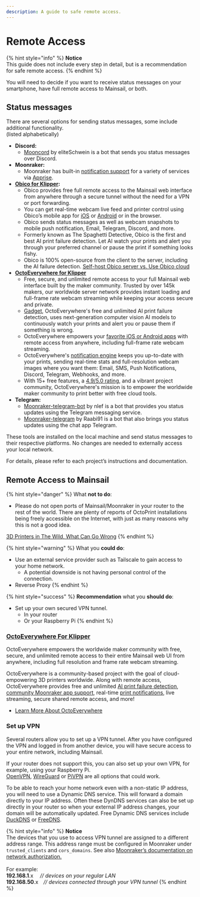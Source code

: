 ```yaml
---
description: A guide to safe remote access.
---
```


# Remote Access

{% hint style="info" %}
**Notice**\
This guide does not include every step in detail, but is a recommendation for safe remote access.
{% endhint %}

You will need to decide if you want to receive status messages on your smartphone, have full remote access to Mainsail, or both.

## &#x20;Status messages <a href="#status-messages" id="status-messages"></a>

There are several options for sending status messages, some include additional functionality.\
(listed alphabetically)

* **Discord:**
  * [Mooncord](https://github.com/eliteSchwein/mooncord) by eliteSchwein is a bot that sends you status messages over Discord.
* **Moonraker:**
  * Moonraker has built-in [notification support](https://moonraker.readthedocs.io/en/latest/configuration/#notifier) for a variety of services via [Apprise](https://github.com/caronc/apprise).
* [**Obico for Klipper**](https://obico.io/docs/user-guides/klipper-setup/)**:**
  * Obico provides free full remote access to the Mainsail web interface from anywhere through a secure tunnel without the need for a VPN or port forwarding.
  * You can get real-time webcam live feed and printer control using Obico’s mobile app for [iOS](https://apps.apple.com/ae/app/obico-for-octoprint-klipper/id1540646623) or [Android](https://play.google.com/store/apps/details?id=com.thespaghettidetective.android\&hl=en\_US\&gl=US) or in the browser.
  * Obico sends status messages as well as webcam snapshots to mobile push notification, Email, Telegram, Discord, and more.
  * Formerly known as The Spaghetti Detective, Obico is the first and best AI print failure detection. Let AI watch your prints and alert you through your preferred channel or pause the print if something looks fishy.
  * Obico is 100% open-source from the client to the server, including the AI failure detection. [Self-host Obico server vs. Use Obico cloud](https://www.obico.io/obico-cloud-vs-self-hosted.html)
* [**OctoEverywhere for Klipper**](https://octoeverywhere.com/?source=mainsail\_docs)
  * Free, secure, and unlimited remote access to your full Mainsail web interface built by the maker community. Trusted by over 145k makers, our worldwide server network provides instant loading and full-frame rate webcam streaming while keeping your access secure and private.
  * [Gadget](https://octoeverywhere.com/gadget?source=mainsail\_docs), OctoEverywhere's free and unlimited AI print failure detection, uses next-generation computer vision AI models to continuously watch your prints and alert you or pause them if something is wrong.
  * OctoEverywhere empowers your [favorite iOS or Android apps](https://octoeverywhere.com/appsetup?source=mainsail\_docs&klipper=true) with remote access from anywhere, including full-frame rate webcam streaming.
  * OctoEverywhere's [notification engine](https://octoeverywhere.com/notifications?source=mainsail\_docs) keeps you up-to-date with your prints, sending real-time stats and full-resolution webcam images where you want them: Email, SMS, Push Notifications, Discord, Telegram, Webhooks, and more.
  * With 15+ free features, a [4.9/5.0 rating](https://www.trustpilot.com/review/octoeverywhere.com), and a vibrant project community, OctoEverywhere's mission is to empower the worldwide maker community to print better with free cloud tools.
* **Telegram:**
  * [Moonraker-telegram-bot](https://github.com/nlef/moonraker-telegram-bot) by nlef is a bot that provides you status updates using the Telegram messaging service.
  * [Moonraker-telegram](https://github.com/Raabi91/moonraker-telegram) by Raabi91 is a bot that also brings you status updates using the chat app Telegram.

These tools are installed on the local machine and send status messages to their respective platforms. No changes are needed to externally access your local network.

For details, please refer to each project’s instructions and documentation.

## Remote Access to Mainsail <a href="#remote-access-to-mainsail" id="remote-access-to-mainsail"></a>

{% hint style="danger" %}
What **not to do**:

* Please do not open ports of Mainsail/Moonraker in your router to the rest of the world. There are plenty of reports of OctoPrint installations being freely accessible on the Internet, with just as many reasons why this is not a good idea.

[3D Printers in The Wild, What Can Go Wrong](https://isc.sans.edu/forums/diary/3D+Printers+in+The+Wild+What+Can+Go+Wrong/24044/)
{% endhint %}

{% hint style="warning" %}
What you **could do**:

* Use an external service provider such as Tailscale to gain access to your home network.
  * A potential downside is not having personal control of the connection.
* Reverse Proxy
{% endhint %}

{% hint style="success" %}
**Recommendation** what you **should do**:

* Set up your own secured VPN tunnel.
  * In your router
  * Or your Raspberry Pi
{% endhint %}

### [OctoEverywhere For Klipper](https://octoeverywhere.com/?source=mainsail\_docs\_remote)

OctoEverywhere empowers the worldwide maker community with free, secure, and unlimited remote access to their entire Mainsail web UI from anywhere, including full resolution and frame rate webcam streaming.

OctoEverywhere is a community-based project with the goal of cloud-empowering 3D printers worldwide. Along with remote access, OctoEverywhere provides free and unlimited [AI print failure detection](https://octoeverywhere.com/gadget?source=mainsail\_docs\_remote), [community Moonraker app support](https://octoeverywhere.com/appsetup?source=mainsail\_docs&klipper=true), real-time [print notifications](https://octoeverywhere.com/notifications?source=mainsail\_docs), live streaming, secure shared remote access, and more!

* [Learn More About OctoEverywhere](https://octoeverywhere.com/?source=mainsail\_docs\_remote)

### Set up VPN <a href="#set-up-vpn" id="set-up-vpn"></a>

Several routers allow you to set up a VPN tunnel. After you have configured the VPN and logged in from another device, you will have secure access to your entire network, including Mainsail.

If your router does not support this, you can also set up your own VPN, for example, using your Raspberry Pi.\
[OpenVPN](https://openvpn.net/), [WireGuard](https://www.wireguard.com/) or [PiVPN](https://www.pivpn.io/) are all options that could work.

To be able to reach your home network even with a non-static IP address, you will need to use a Dynamic DNS service. This will forward a domain directly to your IP address. Often these DynDNS services can also be set up directly in your router so when your external IP address changes, your domain will be automatically updated. Free Dynamic DNS services include [DuckDNS](https://www.duckdns.org) or [FreeDNS](https://freedns.afraid.org/).

{% hint style="info" %}
**Notice**\
The devices that you use to access VPN tunnel are assigned to a different address range. This address range must be configured in Moonraker under `trusted_clients` and `cors_domains`. See also [Moonraker’s documentation on network authorization.](https://moonraker.readthedocs.io/en/latest/configuration/#authorization)\
\
For example:\
**192.168.1**.x     _// devices on your regular LAN_\
**192.168.50**.x _// devices connected through your VPN tunnel_
{% endhint %}
